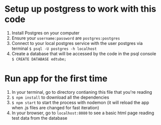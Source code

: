# Setup up postgress to work with this code
1. Install Postgres on your computer
2. Ensure your `username:password` are `postgres:postgres`
3. Connect to your local postgres service with the user postgres via terminal `$ psql -U postgres -h localhost`
4. Create a database that will be accessed by the code in the psql console `$ CREATE DATABASE edtube;`

# Run app for the first time
1. In your terminal, go to directory contianing this file that you're reading
2. `$ npm install` to download all the dependencies
3. `$ npm start` to start the process with nodemon (it will reload the app when .js files are changed for fast iteration)
4. In your browser, go to `localhost:8080` to see a basic html page reading test data from the database